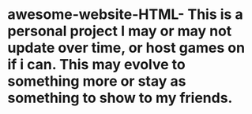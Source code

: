 # awesome-website-HTML- This is a personal project I may or may not update over time, or host games on if i can. This may evolve to something more or stay as something to show to my friends.
